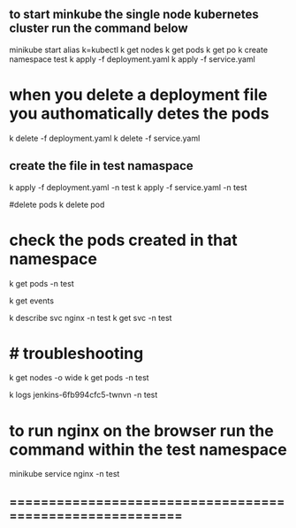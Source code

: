 ## to start minkube the single node kubernetes cluster run the command below

minikube start
alias k=kubectl
k get nodes
k get pods 
k get po
k create namespace test
k apply -f deployment.yaml
k apply -f service.yaml 

# when you delete a deployment file you authomatically detes the pods
k delete -f deployment.yaml 
k delete -f service.yaml 
## create the file in test namaspace
k apply -f deployment.yaml -n test
k apply -f service.yaml -n test

#delete pods 
k delete pod <podname>

# check the pods created in that namespace
k get pods -n test

k get events

k describe svc nginx  -n test
k get svc -n test 

# # troubleshooting

k get nodes -o wide
k get pods -n test

k logs jenkins-6fb994cfc5-twnvn -n test

# to run nginx on the browser run the command within the test namespace

 minikube service nginx -n test


 ## =========================================================